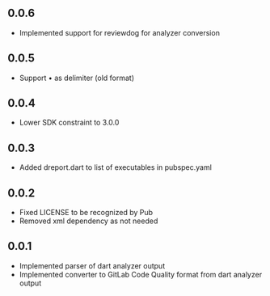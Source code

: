 ## 0.0.6

- Implemented support for reviewdog for analyzer conversion

## 0.0.5

- Support • as delimiter (old format)

## 0.0.4

- Lower SDK constraint to 3.0.0

## 0.0.3

- Added dreport.dart to list of executables in pubspec.yaml

## 0.0.2

- Fixed LICENSE to be recognized by Pub
- Removed xml dependency as not needed

## 0.0.1

- Implemented parser of dart analyzer output
- Implemented converter to GitLab Code Quality format from dart analyzer output
